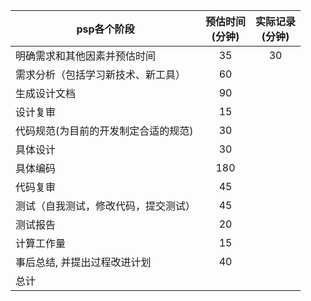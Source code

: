 psp各个阶段|预估时间</br>(分钟)|实际记录</br>(分钟)
--|:--:|:--:
明确需求和其他因素并预估时间|35|30
需求分析（包括学习新技术、新工具）|60|
生成设计文档|90|
设计复审|15|
代码规范(为目前的开发制定合适的规范)|30|
具体设计|30|
具体编码|180|
代码复审|45|
测试（自我测试，修改代码，提交测试）|45|
测试报告|20|
计算工作量|15|
事后总结, 并提出过程改进计划|40|
总计||
